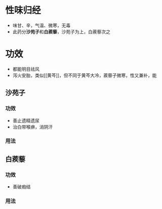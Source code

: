 # 性味归经
- 味甘、辛，气温、微寒，无毒
- 此药分**沙苑子**和**白蒺藜**，沙苑子为上，白蒺藜次之
# 功效
- 都能明目祛风
- 泻火安胎，类似[[黄芩]]，但不同于黄芩大冷，蒺藜子微寒，性又兼补，能 
## 沙苑子
### 功效
- 善止遗精遗尿
- 治白带喉痹，消阴汗
### 用法
## 白蒺藜
### 功效
- 善破瘕结
### 用法
